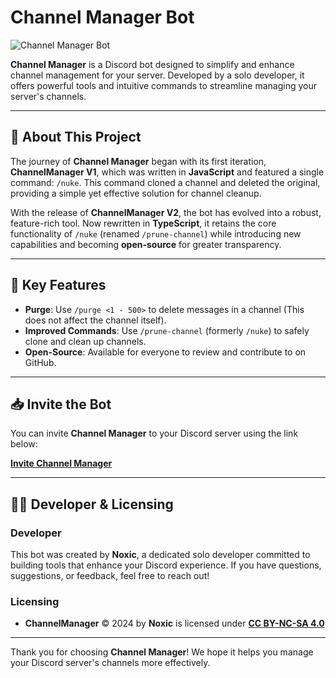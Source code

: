 # Channel Manager Bot

![Channel Manager Bot](https://cdn.discordapp.com/icons/1304049299734134805/6492de905ea1fbba8a313f2ad4325867.webp?size=512)

**Channel Manager** is a Discord bot designed to simplify and enhance channel management for your server. Developed by a solo developer, it offers powerful tools and intuitive commands to streamline managing your server's channels.

---

## 🚀 About This Project

The journey of **Channel Manager** began with its first iteration, **ChannelManager V1**, which was written in **JavaScript** and featured a single command: `/nuke`. This command cloned a channel and deleted the original, providing a simple yet effective solution for channel cleanup.

With the release of **ChannelManager V2**, the bot has evolved into a robust, feature-rich tool. Now rewritten in **TypeScript**, it retains the core functionality of `/nuke` (renamed `/prune-channel`) while introducing new capabilities and becoming **open-source** for greater transparency.

---

## 🌟 Key Features

- **Purge**: Use `/purge <1 - 500>` to delete messages in a channel (This does not affect the channel itself).
- **Improved Commands**: Use `/prune-channel` (formerly `/nuke`) to safely clone and clean up channels.
- **Open-Source**: Available for everyone to review and contribute to on GitHub.

---

## 📥 Invite the Bot

You can invite **Channel Manager** to your Discord server using the link below:

[**Invite Channel Manager**](https://top.gg/bot/1211346964554186842)

---

## 👨‍💻 Developer & Licensing

### Developer

This bot was created by **Noxic**, a dedicated solo developer committed to building tools that enhance your Discord experience. If you have questions, suggestions, or feedback, feel free to reach out!

### Licensing

- **ChannelManager** © 2024 by **Noxic** is licensed under [**CC BY-NC-SA 4.0**](https://creativecommons.org/licenses/by-nc-sa/4.0/)

---

Thank you for choosing **Channel Manager**! We hope it helps you manage your Discord server's channels more effectively.
